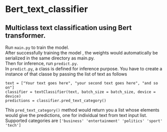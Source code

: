 # Bert_text_classifier
## Multiclass text classification using Bert transformer.
Run `main.py` to train the model. <br />
After successfully training the model , the weights would automatically be serialized in the same directory as main.py. <br />
Then for inference, run ```predict.py```. <br />
In `predict.py`, a class is defined for inference purpose. You have to create a instance of that classe by passing the list of text as follows

```
text = ["Your text goes here", "your second text goes here", "and so on"]
classifier = textClassifier(text, batch_size = batch_size, device = device) 
predictions = classifier.pred_text_category() 
```
This `pred_text_category()` method would return you a list whose elements would give the predictions, one for individual text from text input list. <br />
Supported categories are `['business' 'entertainment' 'politics' 'sport' 'tech']`
